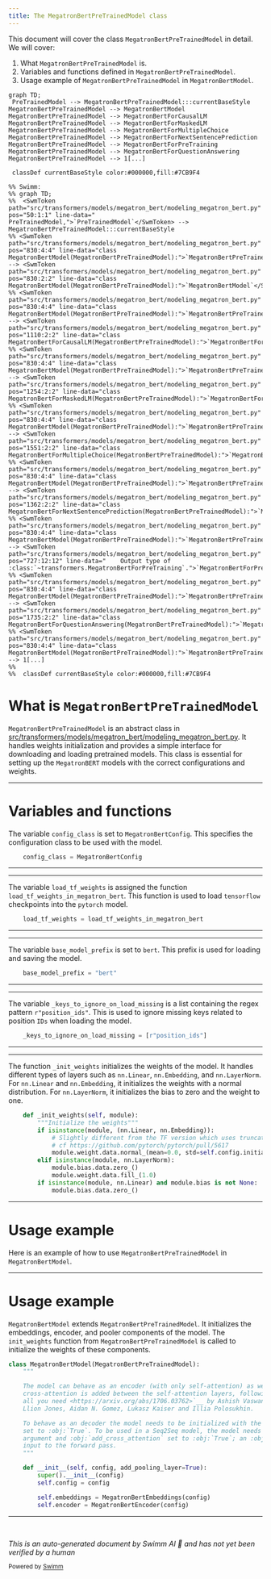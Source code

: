 ```yaml
---
title: The MegatronBertPreTrainedModel class
---
```

This document will cover the class <SwmToken path="src/transformers/models/megatron_bert/modeling_megatron_bert.py" pos="830:4:4" line-data="class MegatronBertModel(MegatronBertPreTrainedModel):">`MegatronBertPreTrainedModel`</SwmToken> in detail. We will cover:

1. What <SwmToken path="src/transformers/models/megatron_bert/modeling_megatron_bert.py" pos="830:4:4" line-data="class MegatronBertModel(MegatronBertPreTrainedModel):">`MegatronBertPreTrainedModel`</SwmToken> is.
2. Variables and functions defined in <SwmToken path="src/transformers/models/megatron_bert/modeling_megatron_bert.py" pos="830:4:4" line-data="class MegatronBertModel(MegatronBertPreTrainedModel):">`MegatronBertPreTrainedModel`</SwmToken>.
3. Usage example of <SwmToken path="src/transformers/models/megatron_bert/modeling_megatron_bert.py" pos="830:4:4" line-data="class MegatronBertModel(MegatronBertPreTrainedModel):">`MegatronBertPreTrainedModel`</SwmToken> in <SwmToken path="src/transformers/models/megatron_bert/modeling_megatron_bert.py" pos="830:2:2" line-data="class MegatronBertModel(MegatronBertPreTrainedModel):">`MegatronBertModel`</SwmToken>.

```mermaid
graph TD;
 PreTrainedModel --> MegatronBertPreTrainedModel:::currentBaseStyle
MegatronBertPreTrainedModel --> MegatronBertModel
MegatronBertPreTrainedModel --> MegatronBertForCausalLM
MegatronBertPreTrainedModel --> MegatronBertForMaskedLM
MegatronBertPreTrainedModel --> MegatronBertForMultipleChoice
MegatronBertPreTrainedModel --> MegatronBertForNextSentencePrediction
MegatronBertPreTrainedModel --> MegatronBertForPreTraining
MegatronBertPreTrainedModel --> MegatronBertForQuestionAnswering
MegatronBertPreTrainedModel --> 1[...]

 classDef currentBaseStyle color:#000000,fill:#7CB9F4

%% Swimm:
%% graph TD;
%%  <SwmToken path="src/transformers/models/megatron_bert/modeling_megatron_bert.py" pos="50:1:1" line-data="    PreTrainedModel,">`PreTrainedModel`</SwmToken> --> MegatronBertPreTrainedModel:::currentBaseStyle
%% <SwmToken path="src/transformers/models/megatron_bert/modeling_megatron_bert.py" pos="830:4:4" line-data="class MegatronBertModel(MegatronBertPreTrainedModel):">`MegatronBertPreTrainedModel`</SwmToken> --> <SwmToken path="src/transformers/models/megatron_bert/modeling_megatron_bert.py" pos="830:2:2" line-data="class MegatronBertModel(MegatronBertPreTrainedModel):">`MegatronBertModel`</SwmToken>
%% <SwmToken path="src/transformers/models/megatron_bert/modeling_megatron_bert.py" pos="830:4:4" line-data="class MegatronBertModel(MegatronBertPreTrainedModel):">`MegatronBertPreTrainedModel`</SwmToken> --> <SwmToken path="src/transformers/models/megatron_bert/modeling_megatron_bert.py" pos="1110:2:2" line-data="class MegatronBertForCausalLM(MegatronBertPreTrainedModel):">`MegatronBertForCausalLM`</SwmToken>
%% <SwmToken path="src/transformers/models/megatron_bert/modeling_megatron_bert.py" pos="830:4:4" line-data="class MegatronBertModel(MegatronBertPreTrainedModel):">`MegatronBertPreTrainedModel`</SwmToken> --> <SwmToken path="src/transformers/models/megatron_bert/modeling_megatron_bert.py" pos="1254:2:2" line-data="class MegatronBertForMaskedLM(MegatronBertPreTrainedModel):">`MegatronBertForMaskedLM`</SwmToken>
%% <SwmToken path="src/transformers/models/megatron_bert/modeling_megatron_bert.py" pos="830:4:4" line-data="class MegatronBertModel(MegatronBertPreTrainedModel):">`MegatronBertPreTrainedModel`</SwmToken> --> <SwmToken path="src/transformers/models/megatron_bert/modeling_megatron_bert.py" pos="1551:2:2" line-data="class MegatronBertForMultipleChoice(MegatronBertPreTrainedModel):">`MegatronBertForMultipleChoice`</SwmToken>
%% <SwmToken path="src/transformers/models/megatron_bert/modeling_megatron_bert.py" pos="830:4:4" line-data="class MegatronBertModel(MegatronBertPreTrainedModel):">`MegatronBertPreTrainedModel`</SwmToken> --> <SwmToken path="src/transformers/models/megatron_bert/modeling_megatron_bert.py" pos="1362:2:2" line-data="class MegatronBertForNextSentencePrediction(MegatronBertPreTrainedModel):">`MegatronBertForNextSentencePrediction`</SwmToken>
%% <SwmToken path="src/transformers/models/megatron_bert/modeling_megatron_bert.py" pos="830:4:4" line-data="class MegatronBertModel(MegatronBertPreTrainedModel):">`MegatronBertPreTrainedModel`</SwmToken> --> <SwmToken path="src/transformers/models/megatron_bert/modeling_megatron_bert.py" pos="727:12:12" line-data="    Output type of :class:`~transformers.MegatronBertForPreTraining`.">`MegatronBertForPreTraining`</SwmToken>
%% <SwmToken path="src/transformers/models/megatron_bert/modeling_megatron_bert.py" pos="830:4:4" line-data="class MegatronBertModel(MegatronBertPreTrainedModel):">`MegatronBertPreTrainedModel`</SwmToken> --> <SwmToken path="src/transformers/models/megatron_bert/modeling_megatron_bert.py" pos="1735:2:2" line-data="class MegatronBertForQuestionAnswering(MegatronBertPreTrainedModel):">`MegatronBertForQuestionAnswering`</SwmToken>
%% <SwmToken path="src/transformers/models/megatron_bert/modeling_megatron_bert.py" pos="830:4:4" line-data="class MegatronBertModel(MegatronBertPreTrainedModel):">`MegatronBertPreTrainedModel`</SwmToken> --> 1[...]
%% 
%%  classDef currentBaseStyle color:#000000,fill:#7CB9F4
```

# What is <SwmToken path="src/transformers/models/megatron_bert/modeling_megatron_bert.py" pos="830:4:4" line-data="class MegatronBertModel(MegatronBertPreTrainedModel):">`MegatronBertPreTrainedModel`</SwmToken>

<SwmToken path="src/transformers/models/megatron_bert/modeling_megatron_bert.py" pos="830:4:4" line-data="class MegatronBertModel(MegatronBertPreTrainedModel):">`MegatronBertPreTrainedModel`</SwmToken> is an abstract class in <SwmPath>[src/transformers/models/megatron_bert/modeling_megatron_bert.py](src/transformers/models/megatron_bert/modeling_megatron_bert.py)</SwmPath>. It handles weights initialization and provides a simple interface for downloading and loading pretrained models. This class is essential for setting up the <SwmToken path="src/transformers/models/megatron_bert/modeling_megatron_bert.py" pos="16:6:6" line-data="&quot;&quot;&quot; PyTorch MegatronBERT model. &quot;&quot;&quot;">`MegatronBERT`</SwmToken> models with the correct configurations and weights.

<SwmSnippet path="/src/transformers/models/megatron_bert/modeling_megatron_bert.py" line="705">

---

# Variables and functions

The variable <SwmToken path="src/transformers/models/megatron_bert/modeling_megatron_bert.py" pos="705:1:1" line-data="    config_class = MegatronBertConfig">`config_class`</SwmToken> is set to <SwmToken path="src/transformers/models/megatron_bert/modeling_megatron_bert.py" pos="705:5:5" line-data="    config_class = MegatronBertConfig">`MegatronBertConfig`</SwmToken>. This specifies the configuration class to be used with the model.

```python
    config_class = MegatronBertConfig
```

---

</SwmSnippet>

<SwmSnippet path="/src/transformers/models/megatron_bert/modeling_megatron_bert.py" line="706">

---

The variable <SwmToken path="src/transformers/models/megatron_bert/modeling_megatron_bert.py" pos="706:1:1" line-data="    load_tf_weights = load_tf_weights_in_megatron_bert">`load_tf_weights`</SwmToken> is assigned the function <SwmToken path="src/transformers/models/megatron_bert/modeling_megatron_bert.py" pos="706:5:5" line-data="    load_tf_weights = load_tf_weights_in_megatron_bert">`load_tf_weights_in_megatron_bert`</SwmToken>. This function is used to load <SwmToken path="src/transformers/models/megatron_bert/modeling_megatron_bert.py" pos="77:3:3" line-data="        import tensorflow as tf">`tensorflow`</SwmToken> checkpoints into the <SwmToken path="src/transformers/models/megatron_bert/modeling_megatron_bert.py" pos="714:11:11" line-data="            # cf https://github.com/pytorch/pytorch/pull/5617">`pytorch`</SwmToken> model.

```python
    load_tf_weights = load_tf_weights_in_megatron_bert
```

---

</SwmSnippet>

<SwmSnippet path="/src/transformers/models/megatron_bert/modeling_megatron_bert.py" line="707">

---

The variable <SwmToken path="src/transformers/models/megatron_bert/modeling_megatron_bert.py" pos="707:1:1" line-data="    base_model_prefix = &quot;bert&quot;">`base_model_prefix`</SwmToken> is set to <SwmToken path="src/transformers/models/megatron_bert/modeling_megatron_bert.py" pos="707:6:6" line-data="    base_model_prefix = &quot;bert&quot;">`bert`</SwmToken>. This prefix is used for loading and saving the model.

```python
    base_model_prefix = "bert"
```

---

</SwmSnippet>

<SwmSnippet path="/src/transformers/models/megatron_bert/modeling_megatron_bert.py" line="708">

---

The variable <SwmToken path="src/transformers/models/megatron_bert/modeling_megatron_bert.py" pos="708:1:1" line-data="    _keys_to_ignore_on_load_missing = [r&quot;position_ids&quot;]">`_keys_to_ignore_on_load_missing`</SwmToken> is a list containing the regex pattern <SwmToken path="src/transformers/models/megatron_bert/modeling_megatron_bert.py" pos="708:6:9" line-data="    _keys_to_ignore_on_load_missing = [r&quot;position_ids&quot;]">`r"position_ids"`</SwmToken>. This is used to ignore missing keys related to position <SwmToken path="src/transformers/models/megatron_bert/modeling_megatron_bert.py" pos="784:8:8" line-data="            `What are input IDs? &lt;../glossary.html#input-ids&gt;`__">`IDs`</SwmToken> when loading the model.

```python
    _keys_to_ignore_on_load_missing = [r"position_ids"]
```

---

</SwmSnippet>

<SwmSnippet path="/src/transformers/models/megatron_bert/modeling_megatron_bert.py" line="710">

---

The function <SwmToken path="src/transformers/models/megatron_bert/modeling_megatron_bert.py" pos="710:3:3" line-data="    def _init_weights(self, module):">`_init_weights`</SwmToken> initializes the weights of the model. It handles different types of layers such as <SwmToken path="src/transformers/models/megatron_bert/modeling_megatron_bert.py" pos="712:9:11" line-data="        if isinstance(module, (nn.Linear, nn.Embedding)):">`nn.Linear`</SwmToken>, <SwmToken path="src/transformers/models/megatron_bert/modeling_megatron_bert.py" pos="712:14:16" line-data="        if isinstance(module, (nn.Linear, nn.Embedding)):">`nn.Embedding`</SwmToken>, and <SwmToken path="src/transformers/models/megatron_bert/modeling_megatron_bert.py" pos="716:8:10" line-data="        elif isinstance(module, nn.LayerNorm):">`nn.LayerNorm`</SwmToken>. For <SwmToken path="src/transformers/models/megatron_bert/modeling_megatron_bert.py" pos="712:9:11" line-data="        if isinstance(module, (nn.Linear, nn.Embedding)):">`nn.Linear`</SwmToken> and <SwmToken path="src/transformers/models/megatron_bert/modeling_megatron_bert.py" pos="712:14:16" line-data="        if isinstance(module, (nn.Linear, nn.Embedding)):">`nn.Embedding`</SwmToken>, it initializes the weights with a normal distribution. For <SwmToken path="src/transformers/models/megatron_bert/modeling_megatron_bert.py" pos="716:8:10" line-data="        elif isinstance(module, nn.LayerNorm):">`nn.LayerNorm`</SwmToken>, it initializes the bias to zero and the weight to one.

```python
    def _init_weights(self, module):
        """Initialize the weights"""
        if isinstance(module, (nn.Linear, nn.Embedding)):
            # Slightly different from the TF version which uses truncated_normal for initialization
            # cf https://github.com/pytorch/pytorch/pull/5617
            module.weight.data.normal_(mean=0.0, std=self.config.initializer_range)
        elif isinstance(module, nn.LayerNorm):
            module.bias.data.zero_()
            module.weight.data.fill_(1.0)
        if isinstance(module, nn.Linear) and module.bias is not None:
            module.bias.data.zero_()
```

---

</SwmSnippet>

# Usage example

Here is an example of how to use <SwmToken path="src/transformers/models/megatron_bert/modeling_megatron_bert.py" pos="830:4:4" line-data="class MegatronBertModel(MegatronBertPreTrainedModel):">`MegatronBertPreTrainedModel`</SwmToken> in <SwmToken path="src/transformers/models/megatron_bert/modeling_megatron_bert.py" pos="830:2:2" line-data="class MegatronBertModel(MegatronBertPreTrainedModel):">`MegatronBertModel`</SwmToken>.

<SwmSnippet path="/src/transformers/models/megatron_bert/modeling_megatron_bert.py" line="830">

---

# Usage example

<SwmToken path="src/transformers/models/megatron_bert/modeling_megatron_bert.py" pos="830:2:2" line-data="class MegatronBertModel(MegatronBertPreTrainedModel):">`MegatronBertModel`</SwmToken> extends <SwmToken path="src/transformers/models/megatron_bert/modeling_megatron_bert.py" pos="830:4:4" line-data="class MegatronBertModel(MegatronBertPreTrainedModel):">`MegatronBertPreTrainedModel`</SwmToken>. It initializes the embeddings, encoder, and pooler components of the model. The <SwmToken path="src/transformers/models/megatron_bert/modeling_megatron_bert.py" pos="853:3:3" line-data="        self.init_weights()">`init_weights`</SwmToken> function from <SwmToken path="src/transformers/models/megatron_bert/modeling_megatron_bert.py" pos="830:4:4" line-data="class MegatronBertModel(MegatronBertPreTrainedModel):">`MegatronBertPreTrainedModel`</SwmToken> is called to initialize the weights of these components.

```python
class MegatronBertModel(MegatronBertPreTrainedModel):
    """

    The model can behave as an encoder (with only self-attention) as well as a decoder, in which case a layer of
    cross-attention is added between the self-attention layers, following the architecture described in `Attention is
    all you need <https://arxiv.org/abs/1706.03762>`__ by Ashish Vaswani, Noam Shazeer, Niki Parmar, Jakob Uszkoreit,
    Llion Jones, Aidan N. Gomez, Lukasz Kaiser and Illia Polosukhin.

    To behave as an decoder the model needs to be initialized with the :obj:`is_decoder` argument of the configuration
    set to :obj:`True`. To be used in a Seq2Seq model, the model needs to initialized with both :obj:`is_decoder`
    argument and :obj:`add_cross_attention` set to :obj:`True`; an :obj:`encoder_hidden_states` is then expected as an
    input to the forward pass.
    """

    def __init__(self, config, add_pooling_layer=True):
        super().__init__(config)
        self.config = config

        self.embeddings = MegatronBertEmbeddings(config)
        self.encoder = MegatronBertEncoder(config)

```

---

</SwmSnippet>

&nbsp;

*This is an auto-generated document by Swimm AI 🌊 and has not yet been verified by a human*

<SwmMeta version="3.0.0" repo-id="Z2l0aHViJTNBJTNBdHJhbnNmb3JtZXJzJTNBJTNBc2h1anV1dQ==" repo-name="transformers"><sup>Powered by [Swimm](/)</sup></SwmMeta>
